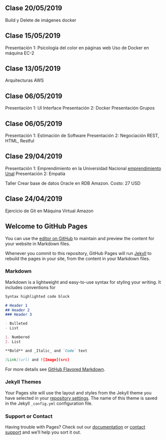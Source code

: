 ## Clase 20/05/2019
Build y Delete de imágenes docker
## Clase 15/05/2019
Presentación 1: Psicología del color en páginas web
Uso de Docker en máquina EC-2
## Clase 13/05/2019
Arquitecturas AWS
## Clase 06/05/2019
Presentación 1: UI Interface
Presentación 2: Docker
Presentación Grupos
## Clase 06/05/2019
Presentación 1: Estimación de Software
Presentación 2: Negociación
REST, HTML, Restful

## Clase 29/04/2019
Presentación 1: Emprendimiento en la Universidad Nacional
[emprendimiento Unal](https://emprendimiento.unal.edu.co)
Presentación 2: Empatía

Taller Crear base de datos Oracle en RDB Amazon.
Costo: 27 USD
## Clase 24/04/2019
Ejercicio de Git en Máquina Virtual Amazon

## Welcome to GitHub Pages

You can use the [editor on GitHub](https://github.com/meguerreroa/ProyectoIngSoft/edit/master/README.md) to maintain and preview the content for your website in Markdown files.

Whenever you commit to this repository, GitHub Pages will run [Jekyll](https://jekyllrb.com/) to rebuild the pages in your site, from the content in your Markdown files.

### Markdown

Markdown is a lightweight and easy-to-use syntax for styling your writing. It includes conventions for

```markdown
Syntax highlighted code block

# Header 1
## Header 2
### Header 3

- Bulleted
- List

1. Numbered
2. List

**Bold** and _Italic_ and `Code` text

[Link](url) and ![Image](src)
```

For more details see [GitHub Flavored Markdown](https://guides.github.com/features/mastering-markdown/).

### Jekyll Themes

Your Pages site will use the layout and styles from the Jekyll theme you have selected in your [repository settings](https://github.com/meguerreroa/ProyectoIngSoft/settings). The name of this theme is saved in the Jekyll `_config.yml` configuration file.

### Support or Contact

Having trouble with Pages? Check out our [documentation](https://help.github.com/categories/github-pages-basics/) or [contact support](https://github.com/contact) and we’ll help you sort it out.

